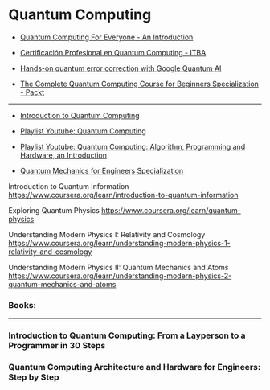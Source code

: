# Quantum Computing

- [Quantum Computing For Everyone - An Introduction](https://www.coursera.org/learn/quantum-computing-for-everyone-an-introduction)
- [Certificación Profesional en Quantum Computing - ITBA](./CertificacionProfesional_Quantum.md)

- [Hands-on quantum error correction with Google Quantum AI](https://www.coursera.org/programs/plan-bronce-2024-24k-msv68/learn/quantum-error-correction)
- [The Complete Quantum Computing Course for Beginners Specialization - Packt](https://www.coursera.org/specializations/packt-the-complete-quantum-computing-course-for-beginners)
_____ 

- [Introduction to Quantum Computing](https://github.com/hywong2/Intro_to_Quantum_Computing)
- [Playlist Youtube: Quantum Computing](https://www.youtube.com/playlist?list=PLnK6MrIqGXsJfcBdppW3CKJ858zR8P4eP)
- [Playlist Youtube: Quantum Computing: Algorithm, Programming and Hardware, an Introduction](https://www.youtube.com/playlist?list=PLnK6MrIqGXsL1KShnocSdwNSiKnBodpie)

- [Quantum Mechanics for Engineers Specialization](https://www.coursera.org/specializations/quantum-mechanics-for-engineers)

Introduction to Quantum Information
https://www.coursera.org/learn/introduction-to-quantum-information

Exploring Quantum Physics
https://www.coursera.org/learn/quantum-physics

Understanding Modern Physics I: Relativity and Cosmology
https://www.coursera.org/learn/understanding-modern-physics-1-relativity-and-cosmology

Understanding Modern Physics II: Quantum Mechanics and Atoms
https://www.coursera.org/learn/understanding-modern-physics-2-quantum-mechanics-and-atoms

### Books: 
_____
### Introduction to Quantum Computing: From a Layperson to a Programmer in 30 Steps 
### Quantum Computing Architecture and Hardware for Engineers: Step by Step
